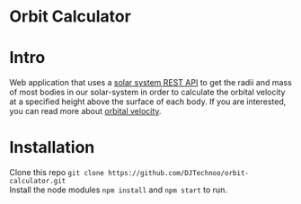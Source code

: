 # Orbit Calculator

# Intro
Web application that uses a [solar system REST API](https://api.le-systeme-solaire.net)
to get the radii and mass of most bodies in our solar-system in order to calculate
the orbital velocity at a specified height above the surface of each body.
If you are interested, you can read more about [orbital velocity](https://en.wikipedia.org/wiki/Orbital_speed).

# Installation

Clone this repo `git clone https://github.com/DJTechnoo/orbit-calculator.git` <br>
Install the node modules `npm install` and `npm start` to run.

